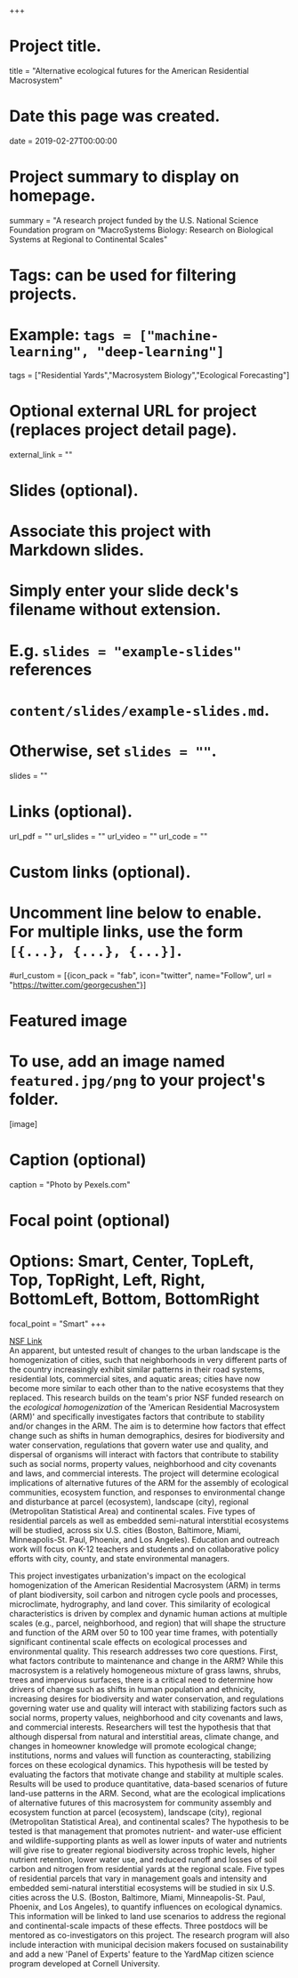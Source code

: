 +++
# Project title.
title = "Alternative ecological futures for the American Residential Macrosystem"

# Date this page was created.
date = 2019-02-27T00:00:00

# Project summary to display on homepage.
summary = "A research project funded by the U.S. National Science Foundation program on “MacroSystems Biology: Research on Biological Systems at Regional to Continental Scales"

# Tags: can be used for filtering projects.
# Example: `tags = ["machine-learning", "deep-learning"]`
tags = ["Residential Yards","Macrosystem Biology","Ecological Forecasting"]

# Optional external URL for project (replaces project detail page).
external_link = ""

# Slides (optional).
#   Associate this project with Markdown slides.
#   Simply enter your slide deck's filename without extension.
#   E.g. `slides = "example-slides"` references 
#   `content/slides/example-slides.md`.
#   Otherwise, set `slides = ""`.
slides = ""

# Links (optional).
url_pdf = ""
url_slides = ""
url_video = ""
url_code = ""

# Custom links (optional).
#   Uncomment line below to enable. For multiple links, use the form `[{...}, {...}, {...}]`.
#url_custom = [{icon_pack = "fab", icon="twitter", name="Follow", url = "https://twitter.com/georgecushen"}]

# Featured image
# To use, add an image named `featured.jpg/png` to your project's folder. 
[image]
  # Caption (optional)
  caption = "Photo by Pexels.com"
  
  # Focal point (optional)
  # Options: Smart, Center, TopLeft, Top, TopRight, Left, Right, BottomLeft, Bottom, BottomRight
  focal_point = "Smart" 
+++

[NSF Link](https://www.nsf.gov/awardsearch/showAward?AWD_ID=1638648)
<br>
An apparent, but untested result of changes to the urban landscape is the homogenization of cities, such that neighborhoods in very different parts of the country increasingly exhibit similar patterns in their road systems, residential lots, commercial sites, and aquatic areas; cities have now become more similar to each other than to the native ecosystems that they replaced. This research builds on the team's prior NSF funded research on the *ecological homogenization* of the 'American Residential Macrosystem (ARM)' and specifically investigates factors that contribute to stability and/or changes in the ARM. The aim is to determine how factors that effect change such as shifts in human demographics, desires for biodiversity and water conservation, regulations that govern water use and quality, and dispersal of organisms will interact with factors that contribute to stability such as social norms, property values, neighborhood and city covenants and laws, and commercial interests. The project will determine ecological implications of alternative futures of the ARM for the assembly of ecological communities, ecosystem function, and responses to environmental change and disturbance at parcel (ecosystem), landscape (city), regional (Metropolitan Statistical Area) and continental scales. Five types of residential parcels as well as embedded semi-natural interstitial ecosystems will be studied, across six U.S. cities (Boston, Baltimore, Miami, Minneapolis-St. Paul, Phoenix, and Los Angeles). Education and outreach work will focus on K-12 teachers and students and on collaborative policy efforts with city, county, and state environmental managers.

This project investigates urbanization's impact on the ecological homogenization of the American Residential Macrosystem (ARM) in terms of plant biodiversity, soil carbon and nitrogen cycle pools and processes, microclimate, hydrography, and land cover. This similarity of ecological characteristics is driven by complex and dynamic human actions at multiple scales (e.g., parcel, neighborhood, and region) that will shape the structure and function of the ARM over 50 to 100 year time frames, with potentially significant continental scale effects on ecological processes and environmental quality. This research addresses two core questions. First, what factors contribute to maintenance and change in the ARM? While this macrosystem is a relatively homogeneous mixture of grass lawns, shrubs, trees and impervious surfaces, there is a critical need to determine how drivers of change such as shifts in human population and ethnicity, increasing desires for biodiversity and water conservation, and regulations governing water use and quality will interact with stabilizing factors such as social norms, property values, neighborhood and city covenants and laws, and commercial interests. Researchers will test the hypothesis that that although dispersal from natural and interstitial areas, climate change, and changes in homeowner knowledge will promote ecological change; institutions, norms and values will function as counteracting, stabilizing forces on these ecological dynamics. This hypothesis will be tested by evaluating the factors that motivate change and stability at multiple scales. Results will be used to produce quantitative, data-based scenarios of future land-use patterns in the ARM. Second, what are the ecological implications of alternative futures of this macrosystem for community assembly and ecosystem function at parcel (ecosystem), landscape (city), regional (Metropolitan Statistical Area), and continental scales? The hypothesis to be tested is that management that promotes nutrient- and water-use efficient and wildlife-supporting plants as well as lower inputs of water and nutrients will give rise to greater regional biodiversity across trophic levels, higher nutrient retention, lower water use, and reduced runoff and losses of soil carbon and nitrogen from residential yards at the regional scale. Five types of residential parcels that vary in management goals and intensity and embedded semi-natural interstitial ecosystems will be studied in six U.S. cities across the U.S. (Boston, Baltimore, Miami, Minneapolis-St. Paul, Phoenix, and Los Angeles), to quantify influences on ecological dynamics. This information will be linked to land use scenarios to address the regional and continental-scale impacts of these effects. Three postdocs will be mentored as co-investigators on this project. The research program will also include interaction with municipal decision makers focused on sustainability and add a new 'Panel of Experts' feature to the YardMap citizen science program developed at Cornell University.


